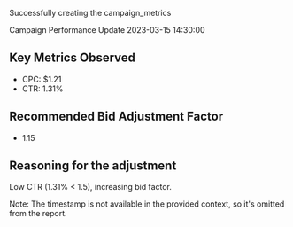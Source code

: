 Successfully creating the campaign_metrics

Campaign Performance Update
2023-03-15 14:30:00

## Key Metrics Observed

- CPC: $1.21
- CTR: 1.31%

## Recommended Bid Adjustment Factor

- 1.15

## Reasoning for the adjustment

Low CTR (1.31% < 1.5), increasing bid factor.

Note: The timestamp is not available in the provided context, so it's omitted from the report.
